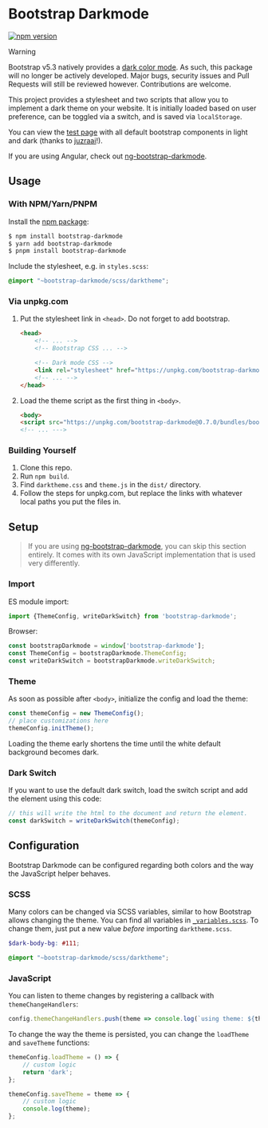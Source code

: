 # Bootstrap Darkmode

[![npm version](https://badge.fury.io/js/bootstrap-darkmode.svg)](https://www.npmjs.com/package/bootstrap-darkmode)

> [!Warning]
> Bootstrap v5.3 natively provides a [dark color mode](https://getbootstrap.com/docs/5.3/customize/color-modes/).
> As such, this package will no longer be actively developed.
> Major bugs, security issues and Pull Requests will still be reviewed however.
> Contributions are welcome.

This project provides a stylesheet and two scripts that allow you to implement a dark theme on your website.
It is initially loaded based on user preference, can be toggled via a switch, and is saved via `localStorage`.

You can view the [test page](testpage.html) with all default bootstrap components in light and dark
(thanks to [juzraai](https://juzraai.github.io/)!).

If you are using Angular, check out [ng-bootstrap-darkmode](https://github.com/Clashsoft/ng-bootstrap-darkmode).

## Usage

### With NPM/Yarn/PNPM

Install the [npm package](https://www.npmjs.com/package/bootstrap-darkmode):

```sh
$ npm install bootstrap-darkmode
$ yarn add bootstrap-darkmode
$ pnpm install bootstrap-darkmode
```

Include the stylesheet, e.g. in `styles.scss`:

```scss
@import "~bootstrap-darkmode/scss/darktheme";
```

### Via unpkg.com

1. Put the stylesheet link in `<head>`. Do not forget to add bootstrap.

    ```html
    <head>
        <!-- ... -->
        <!-- Bootstrap CSS ... -->
    
        <!-- Dark mode CSS -->
        <link rel="stylesheet" href="https://unpkg.com/bootstrap-darkmode@0.7.0/css/darktheme.css"/>
        <!-- ... -->
    </head>
    ```

2. Load the theme script as the first thing in `<body>`.

    ```html
    <body>
    <script src="https://unpkg.com/bootstrap-darkmode@0.7.0/bundles/bootstrap-darkmode.umd.js"></script>
    <!-- ... --->
    ```

### Building Yourself

1. Clone this repo.
2. Run `npm build`.
3. Find `darktheme.css` and `theme.js` in the `dist/` directory.
4. Follow the steps for unpkg.com, but replace the links with whatever local paths you put the files in.

## Setup

> If you are using [ng-bootstrap-darkmode](https://github.com/Clashsoft/ng-bootstrap-darkmode),
> you can skip this section entirely.
> It comes with its own JavaScript implementation that is used very differently.

### Import

ES module import:

```js
import {ThemeConfig, writeDarkSwitch} from 'bootstrap-darkmode';
```

Browser:

```js
const bootstrapDarkmode = window['bootstrap-darkmode'];
const ThemeConfig = bootstrapDarkmode.ThemeConfig;
const writeDarkSwitch = bootstrapDarkmode.writeDarkSwitch;
```

### Theme

As soon as possible after `<body>`, initialize the config and load the theme:

```js
const themeConfig = new ThemeConfig();
// place customizations here
themeConfig.initTheme();
```

Loading the theme early shortens the time until the white default background becomes dark.

### Dark Switch

If you want to use the default dark switch, load the switch script and add the element using this code:

```js
// this will write the html to the document and return the element.
const darkSwitch = writeDarkSwitch(themeConfig);
```

## Configuration

Bootstrap Darkmode can be configured regarding both colors and the way the JavaScript helper behaves.

### SCSS

Many colors can be changed via SCSS variables, similar to how Bootstrap allows changing the theme.
You can find all variables in [`_variables.scss`](src/scss/_variables.scss).
To change them, just put a new value *before* importing `darktheme.scss`.

```scss
$dark-body-bg: #111;

@import "~bootstrap-darkmode/scss/darktheme";
```

### JavaScript

You can listen to theme changes by registering a callback with `themeChangeHandlers`:

```js
config.themeChangeHandlers.push(theme => console.log(`using theme: ${theme}`));
```

To change the way the theme is persisted, you can change the `loadTheme` and `saveTheme` functions:

```js
themeConfig.loadTheme = () => {
    // custom logic
    return 'dark';
};

themeConfig.saveTheme = theme => {
    // custom logic
    console.log(theme);
};
```
